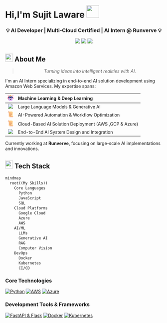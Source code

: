 # Hi,I'm Sujit Laware <img src="https://raw.githubusercontent.com/Tarikul-Islam-Anik/Animated-Fluent-Emojis/master/Emojis/People%20with%20professions/Man%20Technologist%20Light%20Skin%20Tone.png" width="40" height="40"> 

<div align="center">
  <h3>💡 AI Developer | Multi-Cloud Certified | AI Intern @ Runverve 💡</h3>
</div>

<div align="center">
  <img src="https://img.shields.io/badge/AI-Engineering-blue?style=for-the-badge" />
  <img src="https://img.shields.io/badge/LLM-Enthusiast-green?style=for-the-badge" />
  <img src="https://img.shields.io/badge/Cloud-Solutions-orange?style=for-the-badge" />
</div>

## <img src="https://raw.githubusercontent.com/Tarikul-Islam-Anik/Animated-Fluent-Emojis/master/Emojis/Objects/Rocket.png" width="25" height="25"> About Me

<div align="center">
  <blockquote>
    <i>Turning ideas into intelligent realities with AI.</i>
  </blockquote>
</div>

I'm an AI Intern specializing in end-to-end AI solution development using Amazon Web Services. My expertise spans:

| <img src="https://github.com/Tarikul-Islam-Anik/tarikul-islam-anik/blob/main/assets/images/Robot.png" width="20"> | Machine Learning & Deep Learning |
|:--:|:---|
| <img src="https://raw.githubusercontent.com/Tarikul-Islam-Anik/Animated-Fluent-Emojis/master/Emojis/Objects/Bar%20Chart.png" width="20"> | Large Language Models & Generative AI |
| <img src="https://raw.githubusercontent.com/Tarikul-Islam-Anik/tarikul-islam-anik/main/assets/images/Scroll.png" width="20"> | AI-Powered Automation & Workflow Optimization |
| <img src="https://raw.githubusercontent.com/Tarikul-Islam-Anik/tarikul-islam-anik/main/assets/images/Scroll.png" width="20"> | Cloud-Based AI Solution Deployment (AWS ,GCP & Azure) |
| <img src="https://raw.githubusercontent.com/Tarikul-Islam-Anik/Animated-Fluent-Emojis/master/Emojis/Objects/Light%20Bulb.png" width="20"> | End-to-End AI System Design and Integration |

Currently working at **Runverve**, focusing on large-scale AI implementations and innovations.

## <img src="https://raw.githubusercontent.com/Tarikul-Islam-Anik/Animated-Fluent-Emojis/master/Emojis/Objects/Hammer%20and%20Wrench.png" width="25" height="25"> Tech Stack

```mermaid
mindmap
  root((My Skills))
    Core Languages
      Python
      JavaScript
      SQL
    Cloud Platforms
      Google Cloud
      Azure
      AWS
    AI/ML
      LLMs
      Generative AI
      RAG
      Computer Vision
    DevOps
      Docker
      Kubernetes
      CI/CD
```

### Core Technologies
[![Python](https://img.shields.io/badge/Python-Expert-3776AB?style=flat-square&logo=python)](https://www.python.org/)
[![AWS](https://img.shields.io/badge/Google_Cloud-Specialist-4285F4?style=flat-square&logo=google-cloud)](https://cloud.google.com/)
[![Azure](https://img.shields.io/badge/Azure-Proficient-0089D6?style=flat-square&logo=microsoft-azure)](https://azure.microsoft.com/)

### Development Tools & Frameworks
[![FastAPI & Flask](https://img.shields.io/badge/FastAPI-Skilled-009688?style=flat-square&logo=fastapi)](https://fastapi.tiangolo.com/)
[![Docker](https://img.shields.io/badge/Docker-Advanced-2496ED?style=flat-square&logo=docker)](https://www.docker.com/)
[![Kubernetes](https://img.shields.io/badge/Kubernetes-Intermediate-326CE5?style=flat-square&logo=kubernetes)](https://kubernetes.io/)


